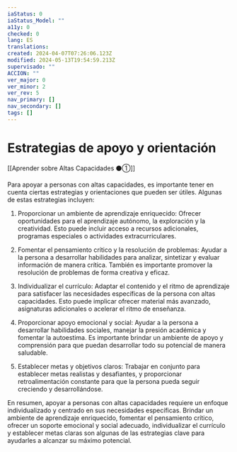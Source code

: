 ```yaml
---
iaStatus: 0
iaStatus_Model: ""
a11y: 0
checked: 0
lang: ES
translations: 
created: 2024-04-07T07:26:06.123Z
modified: 2024-05-13T19:54:59.213Z
supervisado: ""
ACCION: ""
ver_major: 0
ver_minor: 2
ver_rev: 5
nav_primary: []
nav_secondary: []
tags: []
---
```

# Estrategias de apoyo y orientación

[[Aprender sobre Altas Capacidades ⚫①]]

Para apoyar a personas con altas capacidades, es importante tener en cuenta ciertas estrategias y orientaciones que pueden ser útiles. Algunas de estas estrategias incluyen:

1. Proporcionar un ambiente de aprendizaje enriquecido: Ofrecer oportunidades para el aprendizaje autónomo, la exploración y la creatividad. Esto puede incluir acceso a recursos adicionales, programas especiales o actividades extracurriculares.

2. Fomentar el pensamiento crítico y la resolución de problemas: Ayudar a la persona a desarrollar habilidades para analizar, sintetizar y evaluar información de manera crítica. También es importante promover la resolución de problemas de forma creativa y eficaz.

3. Individualizar el currículo: Adaptar el contenido y el ritmo de aprendizaje para satisfacer las necesidades específicas de la persona con altas capacidades. Esto puede implicar ofrecer material más avanzado, asignaturas adicionales o acelerar el ritmo de enseñanza.

4. Proporcionar apoyo emocional y social: Ayudar a la persona a desarrollar habilidades sociales, manejar la presión académica y fomentar la autoestima. Es importante brindar un ambiente de apoyo y comprensión para que puedan desarrollar todo su potencial de manera saludable.

5. Establecer metas y objetivos claros: Trabajar en conjunto para establecer metas realistas y desafiantes, y proporcionar retroalimentación constante para que la persona pueda seguir creciendo y desarrollándose.

En resumen, apoyar a personas con altas capacidades requiere un enfoque individualizado y centrado en sus necesidades específicas. Brindar un ambiente de aprendizaje enriquecido, fomentar el pensamiento crítico, ofrecer un soporte emocional y social adecuado, individualizar el currículo y establecer metas claras son algunas de las estrategias clave para ayudarles a alcanzar su máximo potencial.
